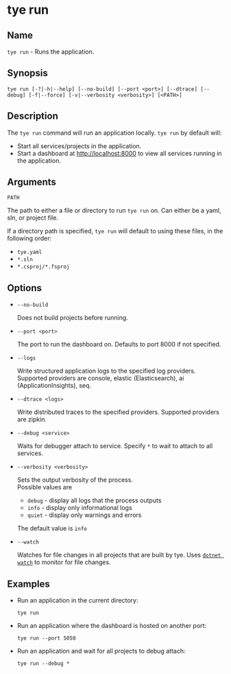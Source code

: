 # tye run

## Name

`tye run` - Runs the application.

## Synopsis 

```text
tye run [-?|-h|--help] [--no-build] [--port <port>] [--dtrace] [--debug] [-f|--force] [-v|--verbosity <verbosity>] [<PATH>]
```

## Description

The `tye run` command will run an application locally. `tye run` by default will:

- Start all services/projects in the application.
- Start a dashboard at <http://localhost:8000> to view all services running in the application.

## Arguments

`PATH`

The path to either a file or directory to run `tye run` on. Can either be a yaml, sln, or project file.

If a directory path is specified, `tye run` will default to using these files, in the following order:

- `tye.yaml`
- `*.sln`
- `*.csproj/*.fsproj`

## Options

- `--no-build`

    Does not build projects before running.

- `--port <port>`

    The port to run the dashboard on. Defaults to port 8000 if not specified.

- `--logs`

    Write structured application logs to the specified log providers. Supported providers are console, elastic (Elasticsearch), ai (ApplicationInsights), seq.

- `--dtrace <logs>`  

    Write distributed traces to the specified providers. Supported providers are zipkin.

- `--debug <service>`

    Waits for debugger attach to service. Specify `*` to wait to attach to all services.

- `--verbosity <verbosity>`

    Sets the output verbosity of the process.  
    Possible values are 
    
    * `debug` - display all logs that the process outputs
    * `info` - display only informational logs
    * `quiet` - display only warnings and errors

    The default value is `info`

- `--watch`

    Watches for file changes in all projects that are built by tye. Uses [`dotnet watch`](https://docs.microsoft.com/en-us/aspnet/core/tutorials/dotnet-watch?view=aspnetcore-3.1) to monitor for file changes. 

## Examples

- Run an application in the current directory:

    ```text
    tye run
    ```

- Run an application where the dashboard is hosted on another port:

    ```text
    tye run --port 5050
    ```

- Run an application and wait for all projects to debug attach:

    ```text
    tye run --debug *
    ```
